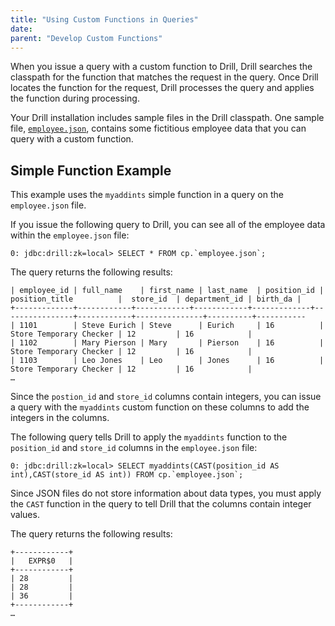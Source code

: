 ```yaml
---
title: "Using Custom Functions in Queries"
date: 
parent: "Develop Custom Functions"
---
```

When you issue a query with a custom function to Drill, Drill searches the
classpath for the function that matches the request in the query. Once Drill
locates the function for the request, Drill processes the query and applies
the function during processing.

Your Drill installation includes sample files in the Drill classpath. One
sample file, [`employee.json`]({{site.baseurl}}/docs/querying-json-files/), contains some fictitious employee data that you
can query with a custom function.

## Simple Function Example

This example uses the `myaddints` simple function in a query on the
`employee.json` file.

If you issue the following query to Drill, you can see all of the employee
data within the `employee.json` file:

    0: jdbc:drill:zk=local> SELECT * FROM cp.`employee.json`;

The query returns the following results:

	| employee_id | full_name    | first_name | last_name  | position_id | position_title          |  store_id  | department_id | birth_da |
	+-------------+------------+------------+------------+-------------+----------------+------------+---------------+----------+-----------
	| 1101        | Steve Eurich | Steve      | Eurich     | 16          | Store Temporary Checker | 12         | 16            |
	| 1102        | Mary Pierson | Mary       | Pierson    | 16          | Store Temporary Checker | 12         | 16            |
	| 1103        | Leo Jones    | Leo        | Jones      | 16          | Store Temporary Checker | 12         | 16            |
	…

Since the `postion_id` and `store_id` columns contain integers, you can issue
a query with the `myaddints` custom function on these columns to add the
integers in the columns.

The following query tells Drill to apply the `myaddints` function to the
`position_id` and `store_id` columns in the `employee.json` file:

    0: jdbc:drill:zk=local> SELECT myaddints(CAST(position_id AS int),CAST(store_id AS int)) FROM cp.`employee.json`;

Since JSON files do not store information about data types, you must apply the
`CAST` function in the query to tell Drill that the columns contain integer
values.

The query returns the following results:

	+------------+
	|   EXPR$0   |
	+------------+
	| 28         |
	| 28         |
	| 36         |
	+------------+
	…
